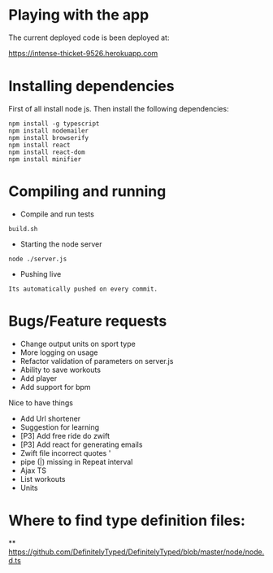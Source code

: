 # Playing with the app

The current deployed code is been deployed at:

https://intense-thicket-9526.herokuapp.com

# Installing dependencies

First of all install node js. Then install the following dependencies:


```
npm install -g typescript
npm install nodemailer
npm install browserify
npm install react
npm install react-dom
npm install minifier
```

# Compiling and running

* Compile and run tests

```
build.sh
```

* Starting the node server

```
node ./server.js
```

* Pushing live

```
Its automatically pushed on every commit.
```

# Bugs/Feature requests
* Change output units on sport type
* More logging on usage
* Refactor validation of parameters on server.js
* Ability to save workouts
* Add player
* Add support for bpm

Nice to have things
* Add Url shortener
* Suggestion for learning
* [P3] Add free ride do zwift
        <FreeRide Duration="600" FlatRoad="1"/>
* [P3] Add react for generating emails
* Zwift file incorrect quotes '
* pipe (|) missing in Repeat interval
* Ajax TS
* List workouts
* Units


# Where to find type definition files:
** https://github.com/DefinitelyTyped/DefinitelyTyped/blob/master/node/node.d.ts
